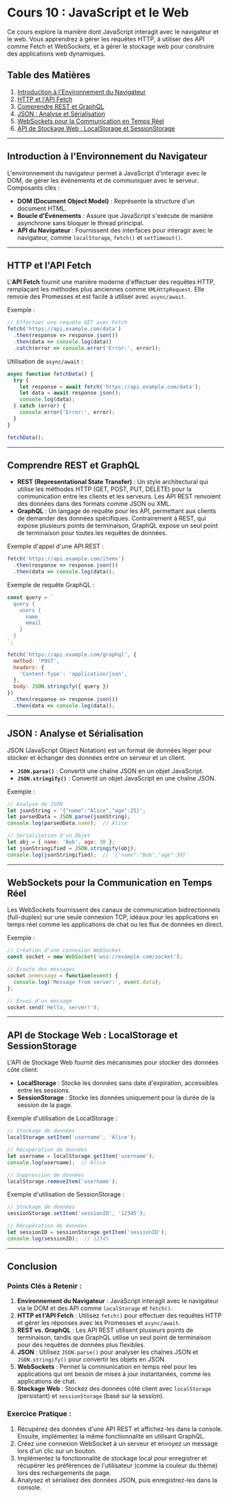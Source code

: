 
# Cours 10 : JavaScript et le Web

Ce cours explore la manière dont JavaScript interagit avec le navigateur et le web. Vous apprendrez à gérer les requêtes HTTP, à utiliser des API comme Fetch et WebSockets, et à gérer le stockage web pour construire des applications web dynamiques.

## Table des Matières
1. [Introduction à l'Environnement du Navigateur](#introduction-à-l'environnement-du-navigateur)
2. [HTTP et l'API Fetch](#http-et-l'api-fetch)
3. [Comprendre REST et GraphQL](#comprendre-rest-et-graphql)
4. [JSON : Analyse et Sérialisation](#json-analyse-et-sérialisation)
5. [WebSockets pour la Communication en Temps Réel](#websockets-pour-la-communication-en-temps-réel)
6. [API de Stockage Web : LocalStorage et SessionStorage](#api-de-stockage-web-localstorage-et-sessionstorage)

---

## Introduction à l'Environnement du Navigateur
L'environnement du navigateur permet à JavaScript d'interagir avec le DOM, de gérer les événements et de communiquer avec le serveur. Composants clés :
- **DOM (Document Object Model)** : Représente la structure d'un document HTML.
- **Boucle d'Événements** : Assure que JavaScript s'exécute de manière asynchrone sans bloquer le thread principal.
- **API du Navigateur** : Fournissent des interfaces pour interagir avec le navigateur, comme `localStorage`, `fetch()` et `setTimeout()`.

---

## HTTP et l'API Fetch
L'**API Fetch** fournit une manière moderne d'effectuer des requêtes HTTP, remplaçant les méthodes plus anciennes comme `XMLHttpRequest`. Elle renvoie des Promesses et est facile à utiliser avec `async/await`.

Exemple :
```javascript
// Effectuer une requête GET avec Fetch
fetch('https://api.example.com/data')
  .then(response => response.json())
  .then(data => console.log(data))
  .catch(error => console.error('Error:', error));
```

Utilisation de `async/await` :
```javascript
async function fetchData() {
  try {
    let response = await fetch('https://api.example.com/data');
    let data = await response.json();
    console.log(data);
  } catch (error) {
    console.error('Error:', error);
  }
}

fetchData();
```

---

## Comprendre REST et GraphQL
- **REST (Representational State Transfer)** : Un style architectural qui utilise les méthodes HTTP (GET, POST, PUT, DELETE) pour la communication entre les clients et les serveurs. Les API REST renvoient des données dans des formats comme JSON ou XML.
- **GraphQL** : Un langage de requête pour les API, permettant aux clients de demander des données spécifiques. Contrairement à REST, qui expose plusieurs points de terminaison, GraphQL expose un seul point de terminaison pour toutes les requêtes de données.

Exemple d'appel d'une API REST :
```javascript
fetch('https://api.example.com/items')
  .then(response => response.json())
  .then(data => console.log(data));
```

Exemple de requête GraphQL :
```javascript
const query = `
  query {
    users {
      name
      email
    }
  }
`;

fetch('https://api.example.com/graphql', {
  method: 'POST',
  headers: {
    'Content-Type': 'application/json',
  },
  body: JSON.stringify({ query })
})
  .then(response => response.json())
  .then(data => console.log(data));
```

---

## JSON : Analyse et Sérialisation
JSON (JavaScript Object Notation) est un format de données léger pour stocker et échanger des données entre un serveur et un client.

- **`JSON.parse()`** : Convertit une chaîne JSON en un objet JavaScript.
- **`JSON.stringify()`** : Convertit un objet JavaScript en une chaîne JSON.

Exemple :
```javascript
// Analyse de JSON
let jsonString = '{"name":"Alice","age":25}';
let parsedData = JSON.parse(jsonString);
console.log(parsedData.name);  // Alice

// Sérialisation d'un Objet
let obj = { name: 'Bob', age: 30 };
let jsonStringified = JSON.stringify(obj);
console.log(jsonStringified);  // '{"name":"Bob","age":30}'
```

---

## WebSockets pour la Communication en Temps Réel
Les WebSockets fournissent des canaux de communication bidirectionnels (full-duplex) sur une seule connexion TCP, idéaux pour les applications en temps réel comme les applications de chat ou les flux de données en direct.

Exemple :
```javascript
// Création d'une connexion WebSocket
const socket = new WebSocket('wss://example.com/socket');

// Écoute des messages
socket.onmessage = function(event) {
  console.log('Message from server:', event.data);
};

// Envoi d'un message
socket.send('Hello, server!');
```

---

## API de Stockage Web : LocalStorage et SessionStorage
L'API de Stockage Web fournit des mécanismes pour stocker des données côté client.

- **LocalStorage** : Stocke les données sans date d'expiration, accessibles entre les sessions.
- **SessionStorage** : Stocke les données uniquement pour la durée de la session de la page.

Exemple d'utilisation de LocalStorage :
```javascript
// Stockage de données
localStorage.setItem('username', 'Alice');

// Récupération de données
let username = localStorage.getItem('username');
console.log(username);  // Alice

// Suppression de données
localStorage.removeItem('username');
```

Exemple d'utilisation de SessionStorage :
```javascript
// Stockage de données
sessionStorage.setItem('sessionID', '12345');

// Récupération de données
let sessionID = sessionStorage.getItem('sessionID');
console.log(sessionID);  // 12345
```

---

## Conclusion

### Points Clés à Retenir :
1. **Environnement du Navigateur** : JavaScript interagit avec le navigateur via le DOM et des API comme `localStorage` et `fetch()`.
2. **HTTP et l'API Fetch** : Utilisez `fetch()` pour effectuer des requêtes HTTP et gérer les réponses avec les Promesses et `async/await`.
3. **REST vs. GraphQL** : Les API REST utilisent plusieurs points de terminaison, tandis que GraphQL utilise un seul point de terminaison pour des requêtes de données plus flexibles.
4. **JSON** : Utilisez `JSON.parse()` pour analyser les chaînes JSON et `JSON.stringify()` pour convertir les objets en JSON.
5. **WebSockets** : Permet la communication en temps réel pour les applications qui ont besoin de mises à jour instantanées, comme les applications de chat.
6. **Stockage Web** : Stockez des données côté client avec `localStorage` (persistant) et `sessionStorage` (basé sur la session).

### Exercice Pratique :
1. Récupérez des données d'une API REST et affichez-les dans la console. Ensuite, implémentez la même fonctionnalité en utilisant GraphQL.
2. Créez une connexion WebSocket à un serveur et envoyez un message lors d'un clic sur un bouton.
3. Implémentez la fonctionnalité de stockage local pour enregistrer et récupérer les préférences de l'utilisateur (comme la couleur du thème) lors des rechargements de page.
4. Analysez et sérialisez des données JSON, puis enregistrez-les dans la console.

